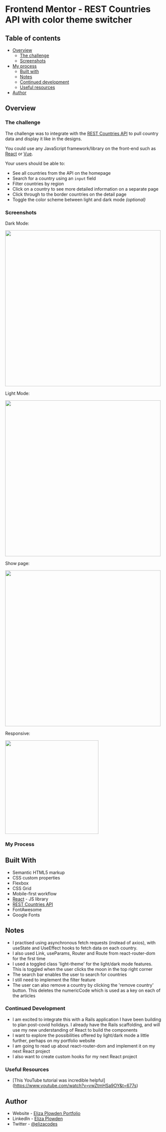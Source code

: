 # Frontend Mentor - REST Countries API with color theme switcher

## Table of contents

- [Overview](#overview)
  - [The challenge](#the-challenge)
  - [Screenshots](#screenshots)
- [My process](#my-process)
  - [Built with](#built-with)
  - [Notes](#notes)
  - [Continued development](#continued-development)
  - [Useful resources](#useful-resources)
- [Author](#author)

## Overview

### The challenge

The challenge was to integrate with the [REST Countries API](https://restcountries.eu) to pull country data and display it like in the designs.

You could use any JavaScript framework/library on the front-end such as [React](https://reactjs.org) or [Vue](https://vuejs.org). 

Your users should be able to:

- See all countries from the API on the homepage
- Search for a country using an `input` field
- Filter countries by region
- Click on a country to see more detailed information on a separate page
- Click through to the border countries on the detail page
- Toggle the color scheme between light and dark mode *(optional)*

### Screenshots

Dark Mode:

<img src="https://user-images.githubusercontent.com/71760740/119536569-22f75f00-bd81-11eb-8654-b6b6695ce6bd.png" width="500px"/>

Light Mode:

<img src="https://user-images.githubusercontent.com/71760740/119536705-49b59580-bd81-11eb-8042-d141f95b8b21.png" width="500px"/>

Show page:

<img src="https://user-images.githubusercontent.com/71760740/119536823-6356dd00-bd81-11eb-8348-c80f16bc15ac.png" width="500px"/>

Responsive:


<img src="https://user-images.githubusercontent.com/71760740/119536787-5cc86580-bd81-11eb-9656-98cf7c0fbcfb.png" width="300px" />

### My Process

## Built With

- Semantic HTML5 markup
- CSS custom properties
- Flexbox
- CSS Grid
- Mobile-first workflow
- [React](https://reactjs.org/) - JS library
- [REST Countries API](https://restcountries.eu/)
- FontAwesome
- Google Fonts

## Notes

- I practised using asynchronous fetch requests (instead of axios), with useState and UseEffect hooks to fetch data on each country.
- I also used Link, useParams, Router and Route from react-router-dom for the first time
- I used a toggled class 'light-theme' for the light/dark mode features. This is toggled when the user clicks the moon in the top right corner
- The search bar enables the user to search for countries
- I still need to implement the filter feature
- The user can also remove a country by clicking the 'remove country' button. This deletes the numericCode which is used as a key on each of the articles

### Continued Development

- I am excited to integrate this with a Rails application I have been building to plan post-covid holidays. I already have the Rails scaffolding, and will use my new understanding of React to build the components
- I want to explore the possibilities offered by light/dark mode a little further, perhaps on my portfolio website
- I am going to read up about react-router-dom and implement it on my next React project
- I also want to create custom hooks for my next React project

### Useful Resources

- [This YouTube tutorial was incredible helpful] (https://www.youtube.com/watch?v=vwZtmHSa9OY&t=677s)

## Author

- Website - [Eliza Plowden Portfolio](https://www.notion.so/Eliza-Plowden-Portfolio-a02d17c5c5384dfdb9f9441b67119010)
- LinkedIn - [Eliza Plowden](https://www.linkedin.com/in/eliza-plowden)
- Twitter - [@elizacodes](https://www.twitter.com/elizacodes)


